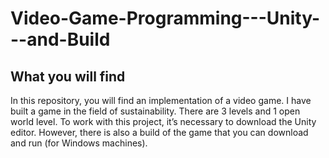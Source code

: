 # Video-Game-Programming---Unity---and-Build

## What you will find

In this repository, you will find an implementation of a video game. I have built a game in the field of sustainability. There are 3 levels and 1 open world level. To work with this project, it’s necessary to download the Unity editor. However, there is also a build of the game that you can download and run (for Windows machines).
